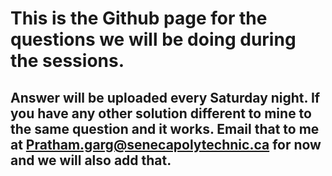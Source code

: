 # This is the Github page for the questions we will be doing during the sessions.
## Answer will be uploaded every Saturday night. If you have any other solution different to mine to the same question and it works. Email that to me at Pratham.garg@senecapolytechnic.ca for now and we will also add that.
